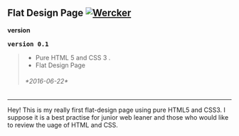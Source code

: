**Flat Design Page**       [![Wercker](https://img.shields.io/wercker/ci/wercker/docs.svg?maxAge=2592000)]()
----------

<i class="icon-cog"></i>**version**
 
 <kbd>**version 0.1**</kbd>  &nbsp;   
 
>- Pure HTML 5 and CSS 3 . 
>- Flat Design Page
><h6>*2016-06-22*</h6> 

----------

Hey! 
This is my really  first flat-design page using pure HTML5 and CSS3. 
I suppose it is a best practise for junior web leaner and those who would like to review the uage of HTML and CSS.




